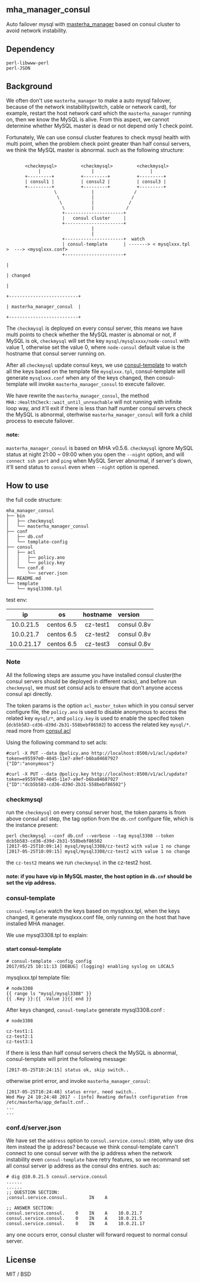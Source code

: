 
## mha_manager_consul

Auto failover mysql with [masterha_manager](https://github.com/yoshinorim/mha4mysql-manager/tree/master/bin) based on consul cluster to avoid network instability.

## Dependency

```
perl-libwww-perl
perl-JSON
```

## Background

We often don't use `masterha_manager` to make a auto mysql failover, because of the network instability(switch, cable or network card), for example, restart the host network card which the `masterha_manager` running on, then we know the MySQL is alive. From this aspect, we cannot determine whether MySQL master is dead or not depend only 1 check point.

Fortunately, We can use consul cluster features to check mysql health with multi point, when the problem check point greater than half consul servers, we think the MySQL master is abnormal. such as the following structure:
```

       <checkmysql>         <checkmysql>         <checkmysql>
            |                   |                     |
       +---------+          +---------+          +---------+
       | consul1 |          | consul2 |          | consul3 |
       +---------+          +---------+          +---------+
                  \             |               /
                   \            |              /
                    \           |             /
                     \          |            /
                     +----------------------+
                     |   consul cluster     |
                     +----------------------+
                                |
                                |
                     +----------------------+  watch
                     | consul-template      | -------> < mysqlxxx.tpl >  ---> <mysqlxxx.conf>
                     +----------------------+
                                                                                    |
                                                                                    | changed
                                                                                    |
                                                                        +--------------------------+  
                                                                        | masterha_manager_consul  |
                                                                        +--------------------------+

```

The `checkmysql` is deployed on every consul server, this means we have multi points to check whether the MySQL master is abnomal or not, if MySQL is ok, `checkmysql` will set the key `mysql/mysqlxxxx/node-consul` with value 1, otherwise set the value 0, where `node-consul` default value is the hostname that consul server running on.

After all `checkmysql` update consul keys, we use [consul-template](https://github.com/hashicorp/consul-template) to watch all the keys based on the template file `mysqlxxx.tpl`, consul-template will generate `mysqlxxx.conf` when any of the keys changed, then consul-template will invoke `masterha_manager_consul` to execute failover.

We have rewrite the `masterha_manager_consul`, the method `MHA::HealthCheck::wait_until_unreachable` will not running with infinite loop way, and it'll exit if there is less than half number consul servers check the MySQL is abnormal, oterhwise `masterha_manager_consul` will fork a child process to execute failover. 

#### note: 

`masterha_manager_consul` is based on MHA v0.5.6.
`checkmysql` ignore MySQL status at night 21:00 ~ 09:00 when you open the `--night` option, and will `connect ssh port` and `ping` when MySQL Server abnormal, if server's down, it'll send status to `consul` even when `--night` option is opened.

## How to use

the full code structure:

```
mha_manager_consul
├── bin
│   ├── checkmysql
│   └── masterha_manager_consul
├── conf
│   ├── db.cnf
│   └── template-config
├── consul
│   ├── acl
│   │   ├── policy.ano
│   │   └── policy.key
│   └── conf.d
│       └── server.json
├── README.md
└── template
    └── mysql3308.tpl
```

test env:

|ip|os|hostname|version|
|:-:|:-:|:-:|:-|
|10.0.21.5|centos 6.5|cz-test1|consul 0.8v|
|10.0.21.7|centos 6.5|cz-test2|consul 0.8v|
|10.0.21.17|centos 6.5|cz-test3|consul 0.8v|

### Note

All the following steps are assume you have  installed consul cluster(the consul servers should be deployed in different racks), and before run `checkmysql`, we must set consul acls to ensure that don't anyone access consul api directly.

The token params is the option `acl_master_token` which in you consul server configure file, the `policy.ano` is used to disable anonymous to access the related key `mysql/*`, and `policy.key` is used to enable the specifed token (`dcb5b583-cd36-d39d-2b31-558bebf86502`) to access the related key `mysql/*`. read more from [consul acl](https://www.consul.io/api/acl.html)

Using the following command to set acls:
```
#curl -X PUT --data @policy.ano http://localhost:8500/v1/acl/update?token=e95597e0-4045-11e7-a9ef-b6ba84687927
{"ID":"anonymous"}

#curl -X PUT --data @policy.key http://localhost:8500/v1/acl/update?token=e95597e0-4045-11e7-a9ef-b6ba84687927
{"ID":"dcb5b583-cd36-d39d-2b31-558bebf86502"}
```

### checkmysql

run the `checkmysql` on every consul server host, the token params is from above consul acl step, the tag option from the `db.cnf` configure file, which is the instance present:
```
perl checkmysql --conf db.cnf --verbose --tag mysql3308 --token dcb5b583-cd36-d39d-2b31-558bebf86502
[2017-05-25T10:09:14] mysql/mysql3308/cz-test2 with value 1 no change
[2017-05-25T10:09:15] mysql/mysql3308/cz-test2 with value 1 no change
```
the `cz-test2` means we run `checkmysql` in the cz-test2 host.

#### note: if you have vip in MySQL master, the host option in `db.cnf` should be set the vip address.
 
### consul-template

`consul-template` watch the keys based on mysqlxxx.tpl, when the keys changed, it generate mysqlxxx.conf file, only running on the host that have installed MHA manager.

We use mysql3308.tpl to explain:

#### start consul-template

```
# consul-template -config config 
2017/05/25 10:11:13 [DEBUG] (logging) enabling syslog on LOCAL5
```

mysqlxxx.tpl template file:
```
# node3308
{{ range ls "mysql/mysql3308" }}
{{ .Key }}:{{ .Value }}{{ end }}
```

After keys changed, `consul-template` generate mysql3308.conf :
```
# node3308

cz-test1:1
cz-test2:1
cz-test3:1
```

if there is less than half consul servers check the MySQL is abnormal, consul-template will print the following message:
```
[2017-05-25T10:24:15] status ok, skip switch..
```
otherwise print error, and invoke `masterha_manager_consul`:
```
[2017-05-25T10:24:48] status error, need switch..
Wed May 24 10:24:48 2017 - [info] Reading default configuration from /etc/masterha/app_default.cnf..
...
...
```

### conf.d/server.json

We have set the `address` option to `consul.service.consul:8500`, why use dns item instead the ip address? because we think consul-template cann't connect to one consul server with the ip address when the network instability even `consul-template` have retry features, so we recommand set all consul server ip address as the consul dns entries. such as:
```
# dig @10.0.21.5 consul.service.consul
......
......
;; QUESTION SECTION:
;consul.service.consul.        IN    A

;; ANSWER SECTION:
consul.service.consul.    0    IN    A    10.0.21.7
consul.service.consul.    0    IN    A    10.0.21.5
consul.service.consul.    0    IN    A    10.0.21.17

```
any one occurs error, consul cluster will forward request to normal consul server.

## License

MIT / BSD
